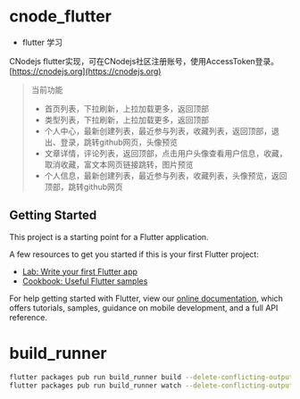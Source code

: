 # cnode_flutter

- flutter 学习

CNodejs flutter实现，可在CNodejs社区注册账号，使用AccessToken登录。[https://cnodejs.org](https://cnodejs.org)

> 当前功能
> - 首页列表，下拉刷新，上拉加载更多，返回顶部
> - 类型列表，下拉刷新，上拉加载更多，返回顶部
> - 个人中心，最新创建列表，最近参与列表，收藏列表，返回顶部，退出、登录，跳转github网页，头像预览
> - 文章详情，评论列表，返回顶部，点击用户头像查看用户信息，收藏，取消收藏，富文本网页链接跳转，图片预览
> - 个人信息，最新创建列表，最近参与列表，收藏列表，头像预览，返回顶部，跳转github网页

## Getting Started

This project is a starting point for a Flutter application.

A few resources to get you started if this is your first Flutter project:

- [Lab: Write your first Flutter app](https://flutter.dev/docs/get-started/codelab)
- [Cookbook: Useful Flutter samples](https://flutter.dev/docs/cookbook)

For help getting started with Flutter, view our
[online documentation](https://flutter.dev/docs), which offers tutorials,
samples, guidance on mobile development, and a full API reference.

# build_runner
```bash
flutter packages pub run build_runner build --delete-conflicting-outputs
flutter packages pub run build_runner watch --delete-conflicting-outputs
```